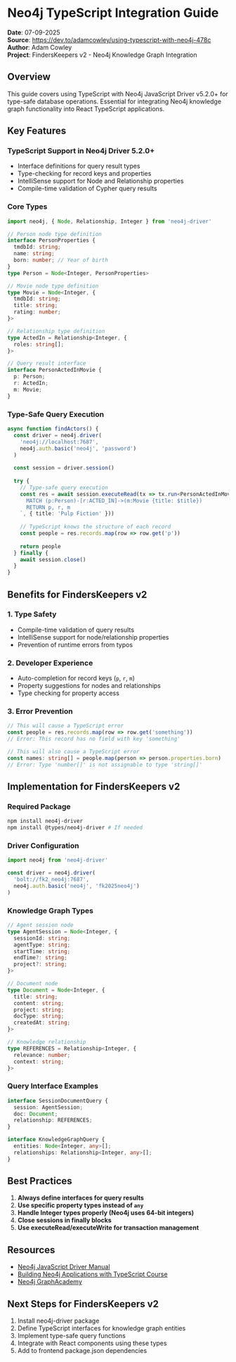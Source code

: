 # Neo4j TypeScript Integration Guide
**Date**: 07-09-2025  
**Source**: https://dev.to/adamcowley/using-typescript-with-neo4j-478c  
**Author**: Adam Cowley  
**Project**: FindersKeepers v2 - Neo4j Knowledge Graph Integration  

## Overview

This guide covers using TypeScript with Neo4j JavaScript Driver v5.2.0+ for type-safe database operations. Essential for integrating Neo4j knowledge graph functionality into React TypeScript applications.

## Key Features

### TypeScript Support in Neo4j Driver 5.2.0+
- Interface definitions for query result types
- Type-checking for record keys and properties
- IntelliSense support for Node and Relationship properties
- Compile-time validation of Cypher query results

### Core Types

```typescript
import neo4j, { Node, Relationship, Integer } from 'neo4j-driver'

// Person node type definition
interface PersonProperties {
  tmdbId: string;
  name: string;
  born: number; // Year of birth
}
type Person = Node<Integer, PersonProperties>

// Movie node type definition
type Movie = Node<Integer, {
  tmdbId: string;
  title: string;
  rating: number;
}>

// Relationship type definition
type ActedIn = Relationship<Integer, {
  roles: string[];
}>

// Query result interface
interface PersonActedInMovie {
  p: Person;
  r: ActedIn;
  m: Movie;
}
```

### Type-Safe Query Execution

```typescript
async function findActors() {
  const driver = neo4j.driver(
    'neo4j://localhost:7687',
    neo4j.auth.basic('neo4j', 'password')
  )
  
  const session = driver.session()
  
  try {
    // Type-safe query execution
    const res = await session.executeRead(tx => tx.run<PersonActedInMovie>(`
      MATCH (p:Person)-[r:ACTED_IN]->(m:Movie {title: $title})
      RETURN p, r, m
    `, { title: 'Pulp Fiction' }))
    
    // TypeScript knows the structure of each record
    const people = res.records.map(row => row.get('p'))
    
    return people
  } finally {
    await session.close()
  }
}
```

## Benefits for FindersKeepers v2

### 1. Type Safety
- Compile-time validation of query results
- IntelliSense support for node/relationship properties
- Prevention of runtime errors from typos

### 2. Developer Experience
- Auto-completion for record keys (`p`, `r`, `m`)
- Property suggestions for nodes and relationships
- Type checking for property access

### 3. Error Prevention
```typescript
// This will cause a TypeScript error
const people = res.records.map(row => row.get('something'))
// Error: This record has no field with key 'something'

// This will also cause a TypeScript error
const names: string[] = people.map(person => person.properties.born)
// Error: Type 'number[]' is not assignable to type 'string[]'
```

## Implementation for FindersKeepers v2

### Required Package
```bash
npm install neo4j-driver
npm install @types/neo4j-driver # If needed
```

### Driver Configuration
```typescript
import neo4j from 'neo4j-driver'

const driver = neo4j.driver(
  'bolt://fk2_neo4j:7687',
  neo4j.auth.basic('neo4j', 'fk2025neo4j')
)
```

### Knowledge Graph Types
```typescript
// Agent session node
type AgentSession = Node<Integer, {
  sessionId: string;
  agentType: string;
  startTime: string;
  endTime?: string;
  project?: string;
}>

// Document node
type Document = Node<Integer, {
  title: string;
  content: string;
  project: string;
  docType: string;
  createdAt: string;
}>

// Knowledge relationship
type REFERENCES = Relationship<Integer, {
  relevance: number;
  context: string;
}>
```

### Query Interface Examples
```typescript
interface SessionDocumentQuery {
  session: AgentSession;
  doc: Document;
  relationship: REFERENCES;
}

interface KnowledgeGraphQuery {
  entities: Node<Integer, any>[];
  relationships: Relationship<Integer, any>[];
}
```

## Best Practices

1. **Always define interfaces for query results**
2. **Use specific property types instead of `any`**
3. **Handle Integer types properly (Neo4j uses 64-bit integers)**
4. **Close sessions in finally blocks**
5. **Use executeRead/executeWrite for transaction management**

## Resources

- [Neo4j JavaScript Driver Manual](https://neo4j.com/docs/javascript-manual/current/)
- [Building Neo4j Applications with TypeScript Course](https://graphacademy.neo4j.com/courses/app-typescript/)
- [Neo4j GraphAcademy](https://graphacademy.neo4j.com/)

## Next Steps for FindersKeepers v2

1. Install neo4j-driver package
2. Define TypeScript interfaces for knowledge graph entities
3. Implement type-safe query functions
4. Integrate with React components using these types
5. Add to frontend package.json dependencies